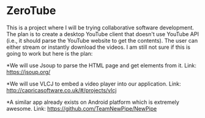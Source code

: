 # ZeroTube
This is a project where I will be trying collaborative software development. The plan is to create a desktop YouTube client that doesn't use YouTube API (i.e., it should parse the YouTube website to get the contents).
The user can either stream or instantly download the videos.
I am still not sure if this is going to work but here is the plan:

*We will use Jsoup to parse the HTML page and get elements from it.
Link: https://jsoup.org/

*We will use VLCJ to embed a video player into our application.
Link: http://capricasoftware.co.uk/#/projects/vlcj

*A similar app already exists on Android platform which is extremely awesome.
Link: https://github.com/TeamNewPipe/NewPipe


